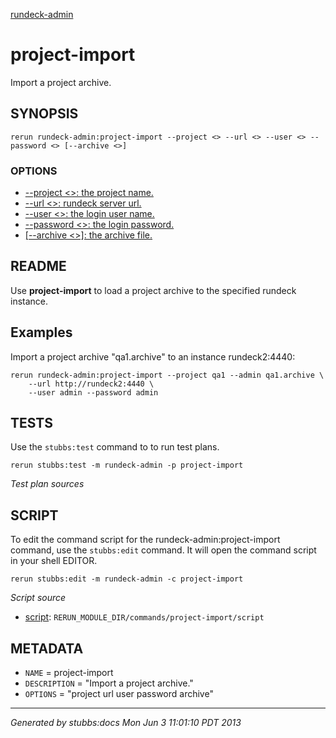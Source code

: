 [rundeck-admin](../../index.html)
# project-import 

Import a project archive.

## SYNOPSIS

    rerun rundeck-admin:project-import --project <> --url <> --user <> --password <> [--archive <>]

### OPTIONS

* [    --project <>: the project name.](../../options/project/index.html)
* [    --url <>: rundeck server url.](../../options/url/index.html)
* [    --user <>: the login user name.](../../options/user/index.html)
* [    --password <>: the login password.](../../options/password/index.html)
* [   [--archive <>]: the archive file.](../../options/archive/index.html)

## README

Use **project-import** to load a project archive to the specified
rundeck instance.

Examples
--------

Import a project archive "qa1.archive" to an instance rundeck2:4440:

    rerun rundeck-admin:project-import --project qa1 --admin qa1.archive \
        --url http://rundeck2:4440 \
        --user admin --password admin 

## TESTS

Use the `stubbs:test` command to to run test plans.

    rerun stubbs:test -m rundeck-admin -p project-import

*Test plan sources*



## SCRIPT

To edit the command script for the rundeck-admin:project-import command, 
use the `stubbs:edit`
command. It will open the command script in your shell EDITOR.

    rerun stubbs:edit -m rundeck-admin -c project-import

*Script source*

* [script](script.html): `RERUN_MODULE_DIR/commands/project-import/script`

## METADATA

* `NAME` = project-import
* `DESCRIPTION` = "Import a project archive."
* `OPTIONS` = "project url user password archive"

----

*Generated by stubbs:docs Mon Jun  3 11:01:10 PDT 2013*

